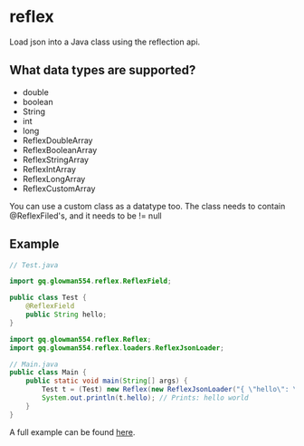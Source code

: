 # reflex

Load json into a Java class using the reflection api.

## What data types are supported?

- double
- boolean
- String
- int
- long
- ReflexDoubleArray
- ReflexBooleanArray
- ReflexStringArray
- ReflexIntArray
- ReflexLongArray
- ReflexCustomArray

You can use a custom class as a datatype too. The class needs to contain @ReflexFiled's, and it needs to be != null

## Example

```java
// Test.java

import gq.glowman554.reflex.ReflexField;

public class Test { 
    @ReflexField
    public String hello;
}
```

```java
import gq.glowman554.reflex.Reflex;
import gq.glowman554.reflex.loaders.ReflexJsonLoader;

// Main.java
public class Main {
    public static void main(String[] args) {
        Test t = (Test) new Reflex(new ReflexJsonLoader("{ \"hello\": \"hello world\"}")).load(new Test());
        System.out.println(t.hello); // Prints: hello world
    }
}
```

A full example can be found [here](https://github.com/Glowman554/reflex/blob/main/src/test/java/Test.java).